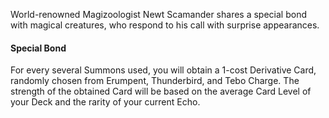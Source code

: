 World-renowned Magizoologist Newt Scamander shares a special bond with magical creatures, who respond to his call with surprise appearances.

#### Special Bond

For every several Summons used, you will obtain a 1-cost Derivative Card, randomly chosen from Erumpent, Thunderbird, and Tebo Charge. The strength of the obtained Card will be based on the average Card Level of your Deck and the rarity of your current Echo.
